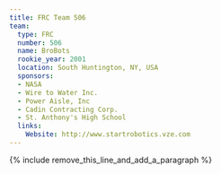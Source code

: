 ```yaml
---
title: FRC Team 506
team:
  type: FRC
  number: 506
  name: BroBots
  rookie_year: 2001
  location: South Huntington, NY, USA
  sponsors:
  - NASA
  - Wire to Water Inc.
  - Power Aisle, Inc
  - Cadin Contracting Corp.
  - St. Anthony's High School
  links:
    Website: http://www.startrobotics.vze.com
---
```


{% include remove_this_line_and_add_a_paragraph %}